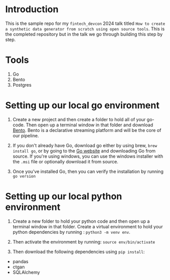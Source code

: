 # Introduction

This is the sample repo for my `fintech_devcon` 2024 talk titled `How to create a synthetic data generator from scratch using open source tools`. This is the completed repository but in the talk we go through building this step by step.

# Tools

1. Go
2. Bento
3. Postgres

# Setting up our local go environment

1. Create a new project and then create a folder to hold all of your go-code. Then open up a terminal window in that folder and download [Bento](https://warpstreamlabs.github.io/bento/docs/guides/getting_started/#install). Bento is a declarative streaming platform and will be the core of our pipeline.

2. If you don't already have Go, download go either by using brew, `brew install go`, or by going to the [Go website](https://go.dev/doc/install) and downloading Go from source. If you're using windows, you can use the windows installer with the `.msi` file or optionally download it from source.

3. Once you've installed Go, then you can verify the installation by running `go version`

# Setting up our local python environment

1. Create a new folder to hold your python code and then open up a terminal window in that folder. Create a virtual environment to hold your python dependencies by running : `python3 -m venv env`.

2. Then activate the environment by running: `source env/bin/activate`

3. Then download the following dependencies using `pip install`:

- pandas
- ctgan
- SQLAlchemy
